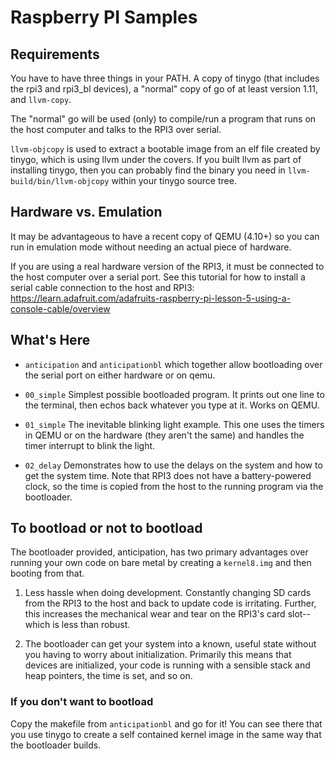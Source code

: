 # Raspberry PI Samples

## Requirements
You have to have three things in your PATH.  A copy of tinygo (that includes
the rpi3 and rpi3_bl devices), a "normal" copy of go of at least version 1.11,
and `llvm-copy`.

The "normal" go will be used (only) to compile/run a program that runs on the host
computer and talks to  the RPI3 over serial.

`llvm-objcopy` is used to extract a bootable image from an elf file created by
tinygo, which is using llvm under the covers.  If you built llvm as part
of installing tinygo, then you can probably find the binary you need in
`llvm-build/bin/llvm-objcopy` within your tinygo source tree.

## Hardware vs. Emulation

It may be advantageous to have a recent copy of QEMU (4.10+) so you can run
in emulation mode without needing an actual piece of hardware.

If you are using a real hardware version of the RPI3, it must be connected to the
host computer over a serial port. See this tutorial for how to install a
serial cable connection to the host and RPI3:
https://learn.adafruit.com/adafruits-raspberry-pi-lesson-5-using-a-console-cable/overview


## What's Here

* `anticipation` and `anticipationbl` which together allow bootloading over
the serial port on either hardware or on qemu.

* `00_simple` Simplest possible bootloaded program.  It prints out one line
to the terminal, then echos back whatever you type at it.  Works on QEMU.

* `01_simple` The inevitable blinking light example.  This one uses the timers
in QEMU or on the hardware (they aren't the same) and handles the timer
interrupt to blink the light.

* `02_delay` Demonstrates how to use the delays on the system and how to get
the system time.  Note that RPI3 does not have a battery-powered clock, so
the time is copied from the host to the running program via the bootloader.

## To bootload or not to bootload

The bootloader provided, anticipation, has two primary advantages over running
your own code on bare metal by creating a `kernel8.img` and then booting from that.

1) Less hassle when doing development.  Constantly changing SD cards from the
RPI3 to the host and back to update code is irritating. Further, this increases
the mechanical wear and tear on the RPI3's card slot--which is less than robust.

2) The bootloader can get your system into a known, useful state without you
having to worry about initialization.  Primarily this means that devices are
initialized, your code is running with a sensible stack and heap pointers, the
time is set, and so on.

### If you don't want to bootload

Copy the makefile from `anticipationbl` and go for it! You can see there that
you use tinygo to create a self contained kernel image in the same way that
the bootloader builds.
